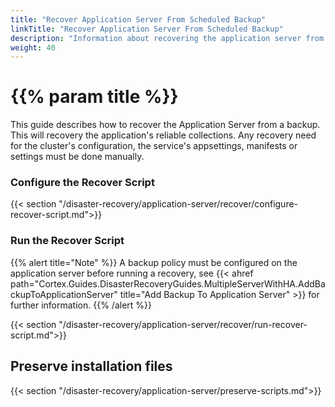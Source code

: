 ```yaml
---
title: "Recover Application Server From Scheduled Backup"
linkTitle: "Recover Application Server From Scheduled Backup"
description: "Information about recovering the application server from a backup."
weight: 40
---
```


# {{% param title %}}

This guide describes how to recover the Application Server from a backup. This will recovery the application's reliable collections. Any recovery need for the cluster's configuration, the service's appsettings, manifests or settings must be done manually.

### Configure the Recover Script

{{< section "/disaster-recovery/application-server/recover/configure-recover-script.md">}}

### Run the Recover Script

{{% alert title="Note" %}}
A backup policy must be configured on the application server before running a recovery, see {{< ahref path="Cortex.Guides.DisasterRecoveryGuides.MultipleServerWithHA.AddBackupToApplicationServer" title="Add Backup To Application Server" >}} for further information.
{{% /alert %}}

{{< section "/disaster-recovery/application-server/recover/run-recover-script.md">}}

## Preserve installation files

{{< section "/disaster-recovery/application-server/preserve-scripts.md">}}
